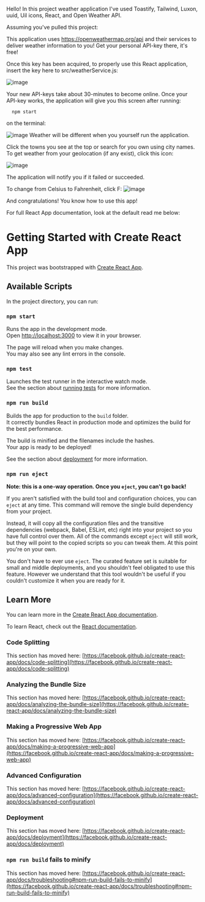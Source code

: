Hello! In this project weather application I've used Toastify, Tailwind, Luxon, uuid, Uil icons, React, and Open Weather API. 

Assuming you've pulled this project: 

This application uses https://openweathermap.org/api and their services to deliver weather information to you! Get your personal API-key there, it's free!

Once this key has been acquired, to properly use this React application, insert the key here to src/weatherService.js: 

![image](https://user-images.githubusercontent.com/73889850/185575584-eaad3dd1-4691-4ac3-aa2d-b3a55900349d.png)

Your new API-keys take about 30-minutes to become online. Once your API-key works, the application will give you this screen after running: 
```
  npm start
```
on the terminal: 

![image](https://user-images.githubusercontent.com/73889850/185576356-65f7a2ff-e1d1-42ac-933c-fd0e4d83fac1.png)
Weather will be different when you yourself run the application. 

Click the towns you see at the top or search for you own using city names. To get weather from your geolocation (if any exist), click this icon:

![image](https://user-images.githubusercontent.com/73889850/185576726-8ab45177-6ae9-4549-b972-87c6bd361f6e.png)

The application will notify you if it failed or succeeded. 

To change from Celsius to Fahrenheit, click F:
![image](https://user-images.githubusercontent.com/73889850/185576932-6dec859c-31b9-4811-af4f-9896aaff1830.png)

And congratulations! You know how to use this app! 

For full React App documentation, look at the default read me below:

# Getting Started with Create React App

This project was bootstrapped with [Create React App](https://github.com/facebook/create-react-app).

## Available Scripts

In the project directory, you can run:

### `npm start`

Runs the app in the development mode.\
Open [http://localhost:3000](http://localhost:3000) to view it in your browser.

The page will reload when you make changes.\
You may also see any lint errors in the console.

### `npm test`

Launches the test runner in the interactive watch mode.\
See the section about [running tests](https://facebook.github.io/create-react-app/docs/running-tests) for more information.

### `npm run build`

Builds the app for production to the `build` folder.\
It correctly bundles React in production mode and optimizes the build for the best performance.

The build is minified and the filenames include the hashes.\
Your app is ready to be deployed!

See the section about [deployment](https://facebook.github.io/create-react-app/docs/deployment) for more information.

### `npm run eject`

**Note: this is a one-way operation. Once you `eject`, you can't go back!**

If you aren't satisfied with the build tool and configuration choices, you can `eject` at any time. This command will remove the single build dependency from your project.

Instead, it will copy all the configuration files and the transitive dependencies (webpack, Babel, ESLint, etc) right into your project so you have full control over them. All of the commands except `eject` will still work, but they will point to the copied scripts so you can tweak them. At this point you're on your own.

You don't have to ever use `eject`. The curated feature set is suitable for small and middle deployments, and you shouldn't feel obligated to use this feature. However we understand that this tool wouldn't be useful if you couldn't customize it when you are ready for it.

## Learn More

You can learn more in the [Create React App documentation](https://facebook.github.io/create-react-app/docs/getting-started).

To learn React, check out the [React documentation](https://reactjs.org/).

### Code Splitting

This section has moved here: [https://facebook.github.io/create-react-app/docs/code-splitting](https://facebook.github.io/create-react-app/docs/code-splitting)

### Analyzing the Bundle Size

This section has moved here: [https://facebook.github.io/create-react-app/docs/analyzing-the-bundle-size](https://facebook.github.io/create-react-app/docs/analyzing-the-bundle-size)

### Making a Progressive Web App

This section has moved here: [https://facebook.github.io/create-react-app/docs/making-a-progressive-web-app](https://facebook.github.io/create-react-app/docs/making-a-progressive-web-app)

### Advanced Configuration

This section has moved here: [https://facebook.github.io/create-react-app/docs/advanced-configuration](https://facebook.github.io/create-react-app/docs/advanced-configuration)

### Deployment

This section has moved here: [https://facebook.github.io/create-react-app/docs/deployment](https://facebook.github.io/create-react-app/docs/deployment)

### `npm run build` fails to minify

This section has moved here: [https://facebook.github.io/create-react-app/docs/troubleshooting#npm-run-build-fails-to-minify](https://facebook.github.io/create-react-app/docs/troubleshooting#npm-run-build-fails-to-minify)
